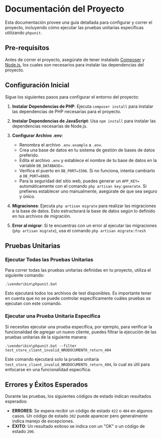 # Documentación del Proyecto

Esta documentación provee una guía detallada para configurar y correr el proyecto, incluyendo cómo ejecutar las pruebas unitarias específicas utilizando `phpunit`.

## Pre-requisitos

Antes de correr el proyecto, asegúrate de tener instalado [Composer](https://getcomposer.org/) y [Node.js](https://nodejs.org/), los cuales son necesarios para instalar las dependencias del proyecto.

## Configuración Inicial

Sigue los siguientes pasos para configurar el entorno del proyecto:

1. **Instalar Dependencias de PHP**:
   Ejecuta `composer install` para instalar las dependencias de PHP necesarias para el proyecto.

2. **Instalar Dependencias de JavaScript**:
   Usa `npm install` para instalar las dependencias necesarias de Node.js.

3. **Configurar Archivo .env**:
   - Renombra el archivo `.env.example` a `.env`.
   - Crea una base de datos en tu sistema de gestión de bases de datos preferido.
   - Edita el archivo `.env` y establece el nombre de tu base de datos en la variable `DB_DATABASE=`.
   - Verifica el puerto en `DB_PORT=3306`. Si no funciona, intenta cambiarlo a `DB_PORT=8889`.
   - Para la seguridad del sitio web, puedes generar un `APP_KEY=` automáticamente con el comando `php artisan key:generate`. Si prefieres establecer uno manualmente, asegúrate de que sea seguro y único.

4. **Migraciones**:
   Ejecuta `php artisan migrate` para realizar las migraciones a la base de datos. Esto estructurará la base de datos según lo definido en tus archivos de migración.

5. **Error al migrar**:
Si te encuentras con un error al ejecutar las migraciones (`php artisan migrate`), usa el comando  `php artisan migrate:fresh`

## Pruebas Unitarias

### Ejecutar Todas las Pruebas Unitarias

Para correr todas las pruebas unitarias definidas en tu proyecto, utiliza el siguiente comando:

```
.\vendor\bin\phpunit.bat
```

Esto ejecutará todos los archivos de test disponibles. Es importante tener en cuenta que no se puede controlar específicamente cuáles pruebas se ejecutan con este comando.

### Ejecutar una Prueba Unitaria Específica

Si necesitas ejecutar una prueba específica, por ejemplo, para verificar la funcionalidad de agregar un nuevo cliente, puedes filtrar la ejecución de las pruebas unitarias de la siguiente manera:

```
.\vendor\bin\phpunit.bat --filter test_store_client_invalid_NRODOCUMENTO_return_404
```

Este comando ejecutará solo la prueba unitaria `test_store_client_invalid_NRODOCUMENTO_return_404`, lo cual es útil para enfocarse en una funcionalidad específica.

## Errores y Éxitos Esperados

Durante las pruebas, los siguientes códigos de estado indican resultados esperados:

- **ERRORES**: Se espera recibir un código de estado `422` o `404` en algunos casos. Un código de estado `302` puede aparecer pero generalmente indica manejo de excepciones.
- **ÉXITO**: Un resultado exitoso se indica con un "OK" o un código de estado `200`.